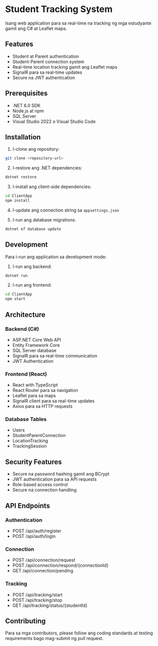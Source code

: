 # Student Tracking System

Isang web application para sa real-time na tracking ng mga estudyante gamit ang C# at Leaflet maps.

## Features

- Student at Parent authentication
- Student-Parent connection system
- Real-time location tracking gamit ang Leaflet maps
- SignalR para sa real-time updates
- Secure na JWT authentication

## Prerequisites

- .NET 6.0 SDK
- Node.js at npm
- SQL Server
- Visual Studio 2022 o Visual Studio Code

## Installation

1. I-clone ang repository:
```bash
git clone <repository-url>
```

2. I-restore ang .NET dependencies:
```bash
dotnet restore
```

3. I-install ang client-side dependencies:
```bash
cd ClientApp
npm install
```

4. I-update ang connection string sa `appsettings.json`

5. I-run ang database migrations:
```bash
dotnet ef database update
```

## Development

Para i-run ang application sa development mode:

1. I-run ang backend:
```bash
dotnet run
```

2. I-run ang frontend:
```bash
cd ClientApp
npm start
```

## Architecture

### Backend (C#)
- ASP.NET Core Web API
- Entity Framework Core
- SQL Server database
- SignalR para sa real-time communication
- JWT Authentication

### Frontend (React)
- React with TypeScript
- React Router para sa navigation
- Leaflet para sa maps
- SignalR client para sa real-time updates
- Axios para sa HTTP requests

### Database Tables
- Users
- StudentParentConnection
- LocationTracking
- TrackingSession

## Security Features

- Secure na password hashing gamit ang BCrypt
- JWT authentication para sa API requests
- Role-based access control
- Secure na connection handling

## API Endpoints

### Authentication
- POST /api/auth/register
- POST /api/auth/login

### Connection
- POST /api/connection/request
- POST /api/connection/respond/{connectionId}
- GET /api/connection/pending

### Tracking
- POST /api/tracking/start
- POST /api/tracking/stop
- GET /api/tracking/status/{studentId}

## Contributing

Para sa mga contributors, please follow ang coding standards at testing requirements bago mag-submit ng pull request. 